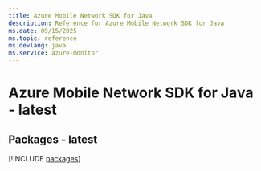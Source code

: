 ```yaml
---
title: Azure Mobile Network SDK for Java
description: Reference for Azure Mobile Network SDK for Java
ms.date: 09/15/2025
ms.topic: reference
ms.devlang: java
ms.service: azure-monitor
---
```

# Azure Mobile Network SDK for Java - latest
## Packages - latest
[!INCLUDE [packages](mobile-network-index.md)]